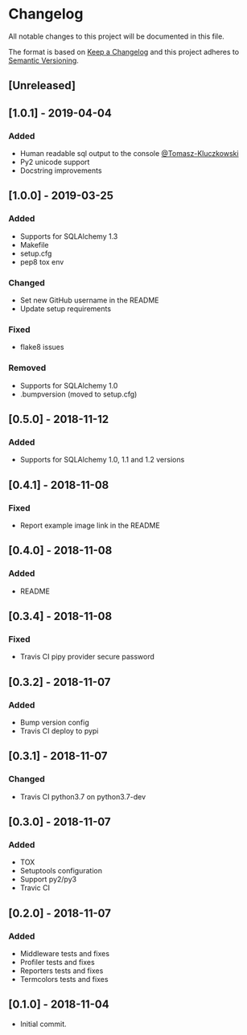# Changelog
All notable changes to this project will be documented in this file.

The format is based on [Keep a Changelog](http://keepachangelog.com/en/1.0.0/)
and this project adheres to [Semantic Versioning](http://semver.org/spec/v2.0.0.html).

## [Unreleased]

## [1.0.1] - 2019-04-04
### Added
- Human readable sql output to the console [@Tomasz-Kluczkowski](https://github.com/Tomasz-Kluczkowski)
- Py2 unicode support
- Docstring improvements

## [1.0.0] - 2019-03-25
### Added
- Supports for SQLAlchemy 1.3
- Makefile
- setup.cfg
- pep8 tox env
### Changed
- Set new GitHub username in the README
- Update setup requirements
### Fixed
- flake8 issues
### Removed
- Supports for SQLAlchemy 1.0
- .bumpversion (moved to setup.cfg)

## [0.5.0] - 2018-11-12
### Added
- Supports for SQLAlchemy 1.0, 1.1 and 1.2 versions

## [0.4.1] - 2018-11-08
### Fixed
- Report example image link in the README

## [0.4.0] - 2018-11-08
### Added
- README

## [0.3.4] - 2018-11-08
### Fixed
- Travis CI pipy provider secure password

## [0.3.2] - 2018-11-07
### Added
- Bump version config
- Travis CI deploy to pypi

## [0.3.1] - 2018-11-07
### Changed
- Travis CI python3.7 on python3.7-dev

## [0.3.0] - 2018-11-07
### Added
- TOX
- Setuptools configuration
- Support py2/py3
- Travic CI

## [0.2.0] - 2018-11-07
### Added
- Middleware tests and fixes
- Profiler tests and fixes
- Reporters tests and fixes
- Termcolors tests and fixes

## [0.1.0] - 2018-11-04
- Initial commit.